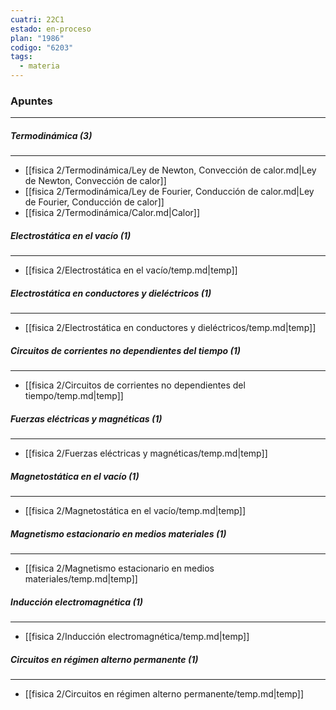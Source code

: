 ```yaml
---
cuatri: 22C1
estado: en-proceso
plan: "1986"
codigo: "6203"
tags:
  - materia
---
```

### Apuntes 
---
##### Termodinámica (3)
---
* [[fisica 2/Termodinámica/Ley de Newton, Convección de calor.md|Ley de Newton, Convección de calor]]
* [[fisica 2/Termodinámica/Ley de Fourier, Conducción de calor.md|Ley de Fourier, Conducción de calor]]
* [[fisica 2/Termodinámica/Calor.md|Calor]]

##### Electrostática en el vacío (1)
---
* [[fisica 2/Electrostática en el vacío/temp.md|temp]]

##### Electrostática en conductores y dieléctricos (1)
---
* [[fisica 2/Electrostática en conductores y dieléctricos/temp.md|temp]]

##### Circuitos de corrientes no dependientes del tiempo (1)
---
* [[fisica 2/Circuitos de corrientes no dependientes del tiempo/temp.md|temp]]

##### Fuerzas eléctricas y magnéticas (1)
---
* [[fisica 2/Fuerzas eléctricas y magnéticas/temp.md|temp]]

##### Magnetostática en el vacío (1)
---
* [[fisica 2/Magnetostática en el vacío/temp.md|temp]]

##### Magnetismo estacionario en medios materiales (1)
---
* [[fisica 2/Magnetismo estacionario en medios materiales/temp.md|temp]]

##### Inducción electromagnética (1)
---
* [[fisica 2/Inducción electromagnética/temp.md|temp]]

##### Circuitos en régimen alterno permanente (1)
---
* [[fisica 2/Circuitos en régimen alterno permanente/temp.md|temp]]

